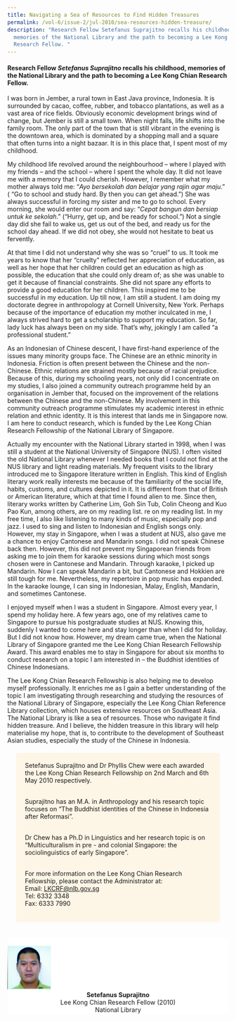 ```yaml
---
title: Navigating a Sea of Resources to Find Hidden Treasures
permalink: /vol-6/issue-2/jul-2010/sea-resources-hidden-treasure/
description: "Research Fellow Setefanus Suprajitno recalls his childhood,
  memories of the National Library and the path to becoming a Lee Kong Chian
  Research Fellow. "
---
```

####  Research Fellow _Setefanus Suprajitno_ recalls his childhood, memories of the National Library and the path to becoming a Lee Kong Chian Research Fellow.

I was born in Jember, a rural town in East Java province, Indonesia. It is surrounded by cacao, coffee, rubber, and tobacco plantations, as well as a vast area of rice fields. Obviously economic development brings wind of change, but Jember is still a small town. When night falls, life shifts into the family room. The only part of the town that is still vibrant in the evening is the downtown area, which is dominated by a shopping mall and a square that often turns into a night bazaar. It is in this place that, 
I spent most of my childhood.

My childhood life revolved around the neighbourhood – where I played with my friends – and the school – where I spent the whole day. It did not leave me with a memory that I could cherish. However, I remember what my mother always told me: “*Ayo bersekolah dan belajar yang rajin agar maju*.” ( “Go to school and study hard. By then you can get ahead.”) She was always successful in forcing my sister and me to go to school. Every morning, she would enter our room and say: “*Cepat bangun dan bersiap untuk ke sekolah*.” (“Hurry, get up, and be ready for school.”) Not a single day did she fail to wake us, get us out of the bed, and ready us for the school day ahead. If we did not obey, she would not hesitate to beat us fervently.

At that time I did not understand why she was so “cruel” to us. It took me years to know that her “cruelty” reflected her appreciation of education, as well as her hope that her children could get an education as high as possible, the education that she could only dream of; as she was unable to get it because of financial constraints. She did not spare any efforts to provide a good education for her children. This inspired me to be successful in my education. Up till now, I am still a student. I am doing my doctorate degree in anthropology at Cornell University, New York. Perhaps because of the importance of education my mother inculcated in me, I always strived hard to get a scholarship to support my education. So far, lady luck has always been on my side. That’s why, jokingly I am called “a professional student.”

As an Indonesian of Chinese descent, I have first-hand experience of the issues many minority groups face. The Chinese are an ethnic minority in Indonesia. Friction is often present between the Chinese and the non-Chinese. Ethnic relations are strained mostly because of racial prejudice. Because of this, during my schooling years, not only did I concentrate on my studies, I also joined a community outreach programme held by an organisation in Jember that, focused on the improvement of the relations between the Chinese and the non-Chinese. My involvement in this community outreach programme stimulates my academic interest in ethnic relation and ethnic identity. It is this interest that lands me in Singapore now. I am here to conduct research, which is funded by the Lee Kong Chian Research Fellowship of the National Library of Singapore.

Actually my encounter with the National Library started in 1998, when I was still a student at the National University of Singapore (NUS). I often visited the old National Library whenever I needed books that I could not find at the NUS library and light reading materials. My frequent visits to the library introduced me to Singapore literature written in English. This kind of English literary work really interests me because of the familiarity of the social life, habits, customs, and cultures depicted in it. It is different from that of British or American literature, which at that time I found alien to me. Since then, literary works written by Catherine Lim, Goh Sin Tub, Colin Cheong and Kuo Pao Kun, among others, are on my reading list.
re on my reading list. In my free time, I also like listening to many kinds of music, especially pop and jazz. I used to sing and listen to Indonesian and English songs only. However, my stay in Singapore, when I was a student at NUS, also gave me a chance to enjoy Cantonese and Mandarin songs. I did not speak Chinese back then. However, this did not prevent my Singaporean friends from asking me to join them for karaoke sessions during which most songs chosen were in Cantonese and Mandarin. Through karaoke, I picked up Mandarin. Now I can speak Mandarin a bit, but Cantonese and Hokkien are still tough for me. Nevertheless, my repertoire in pop music has expanded. In the karaoke lounge, I can sing in Indonesian, Malay, English, Mandarin, and sometimes Cantonese.

I enjoyed myself when I was a student in Singapore. Almost every year, I spend my holiday here. A few years ago, one of my relatives came to Singapore to pursue his postgraduate studies at NUS. Knowing this, suddenly I wanted to come here and stay longer than when I did for holiday. But I did not know how. However, my dream came true, when the National Library of Singapore granted me the Lee Kong Chian Research Fellowship Award. This award enables me to stay in Singapore for about six months to conduct research on a topic I am interested in – the Buddhist identities of Chinese Indonesians.

The Lee Kong Chian Research Fellowship is also helping me to develop myself professionally. It enriches me as I gain a better understanding of the topic I am investigating through researching and studying the resources of the National Library of Singapore, especially the Lee Kong Chian Reference Library collection, which houses extensive resources on Southeast Asia. The National Library is like a sea of resources. Those who navigate it find hidden treasure. And I believe, the hidden treasure in this library will help materialise my hope, that is, to contribute to the development of Southeast Asian studies, especially the study of the Chinese in Indonesia.


<div style="background-colour: #fdf5e6; padding: 20px; margin: 20px; background:#fdf5e6">Setefanus Suprajitno and Dr Phyllis Chew were each awarded the Lee Kong Chian Research Fellowship on 2nd March and 6th May 2010 respectively.<br><br>
	
Suprajitno has an M.A. in Anthropology and his research topic focuses on “The Buddhist identities of the Chinese in Indonesia after Reformasi”.<br><br>
	
Dr Chew has a Ph.D in Linguistics and her research topic is on “Multiculturalism in pre - and colonial Singapore: the sociolinguistics of early Singapore”.<br><br>
	
For more information on the Lee Kong Chian Research Fellowship, please contact the Administrator at:<br>Email: <a href="LKCRF@nlb.gov.sg">LKCRF@nlb.gov.sg</a><br> Tel: 6332 3348<br> Fax: 6333 7990</div>

<br>
<div style="background-color: white;">
<br/>
<img src="/images/Authors/Setefanus%20Suprajitno.jpg" style="width: 100px; height: 100px;"/>
<center><b>Setefanus Suprajitno</b><br> Lee Kong Chian Research Fellow (2010)<br>National Library</center></div>